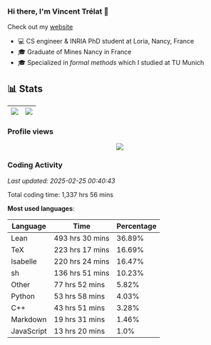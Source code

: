 ### Hi there, I'm Vincent Trélat 👋

Check out my [website](https://vtrelat.github.io)

-   💻 CS engineer & INRIA PhD student at Loria, Nancy, France
-   🎓 Graduate of Mines Nancy in France
-   🎓 Specialized in _formal methods_ which I studied at TU Munich

## 📊 **Stats**

| <img align="center" src="https://readme-stats.clckblog.space/api?username=VTrelat&show_icons=true&include_all_commits=true&theme=tokyonight&hide_border=true" /> | <img align="center" src="https://readme-stats.clckblog.space/api/top-langs/?username=VTrelat&layout=compact&theme=tokyonight&hide_border=true" /> |
| ---------------------------------------------------------------------------------------------------------------------------------------------------------------- | ------------------------------------------------------------------------------------------------------------------------------------------------- |

### Profile views

<p align="center">
 <img src="https://profile-counter.glitch.me/VTrelat/count.svg" />
</p>

<!--automations-->
### Coding Activity
_Last updated: 2025-02-25 00:40:43_

Total coding time: 1,337 hrs 56 mins

**Most used languages**:

| Language | Time | Percentage |
| ------------- | ------------- | ------------- |
| Lean | 493 hrs 30 mins | 36.89% |
| TeX | 223 hrs 17 mins | 16.69% |
| Isabelle | 220 hrs 24 mins | 16.47% |
| sh | 136 hrs 51 mins | 10.23% |
| Other | 77 hrs 52 mins | 5.82% |
| Python | 53 hrs 58 mins | 4.03% |
| C++ | 43 hrs 51 mins | 3.28% |
| Markdown | 19 hrs 31 mins | 1.46% |
| JavaScript | 13 hrs 20 mins | 1.0% |

